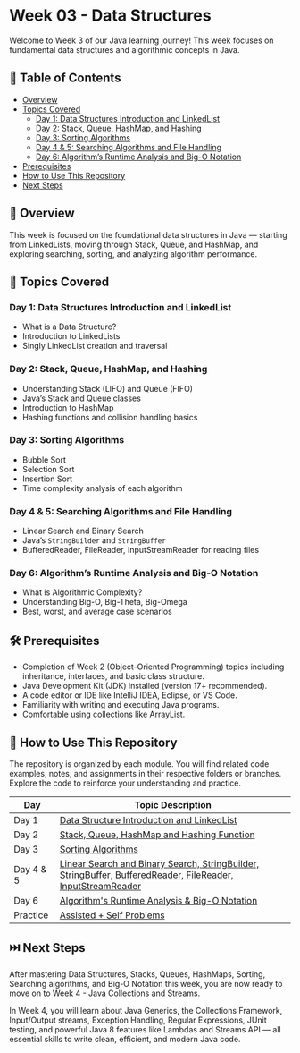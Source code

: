 # Week 03 - Data Structures

Welcome to Week 3 of our Java learning journey! This week focuses on fundamental data structures and algorithmic concepts in Java.

## 📑 Table of Contents
- [Overview](#-overview)
- [Topics Covered](#-topics-covered)
  - [Day 1: Data Structures Introduction and LinkedList](#day-1-data-structures-introduction-and-linkedlist)
  - [Day 2: Stack, Queue, HashMap, and Hashing](#day-2-stack-queue-hashmap-and-hashing)
  - [Day 3: Sorting Algorithms](#day-3-sorting-algorithms)
  - [Day 4 & 5: Searching Algorithms and File Handling](#day-4--5-searching-algorithms-and-file-handling)
  - [Day 6: Algorithm’s Runtime Analysis and Big-O Notation](#day-6-algorithms-runtime-analysis-and-big-o-notation)
- [Prerequisites](#-prerequisites)
- [How to Use This Repository](#-how-to-use-this-repository)
- [Next Steps](#-next-steps)

## 🧠 Overview

This week is focused on the foundational data structures in Java — starting from LinkedLists, moving through Stack, Queue, and HashMap, and exploring searching, sorting, and analyzing algorithm performance.

## 📘 Topics Covered

### Day 1: Data Structures Introduction and LinkedList
- What is a Data Structure?
- Introduction to LinkedLists
- Singly LinkedList creation and traversal

### Day 2: Stack, Queue, HashMap, and Hashing
- Understanding Stack (LIFO) and Queue (FIFO)
- Java’s Stack and Queue classes
- Introduction to HashMap
- Hashing functions and collision handling basics

### Day 3: Sorting Algorithms
- Bubble Sort
- Selection Sort
- Insertion Sort
- Time complexity analysis of each algorithm

### Day 4 & 5: Searching Algorithms and File Handling
- Linear Search and Binary Search
- Java’s `StringBuilder` and `StringBuffer`
- BufferedReader, FileReader, InputStreamReader for reading files

### Day 6: Algorithm’s Runtime Analysis and Big-O Notation
- What is Algorithmic Complexity?
- Understanding Big-O, Big-Theta, Big-Omega
- Best, worst, and average case scenarios

## 🛠️ Prerequisites

- Completion of Week 2 (Object-Oriented Programming) topics including inheritance, interfaces, and basic class structure.
- Java Development Kit (JDK) installed (version 17+ recommended).
- A code editor or IDE like IntelliJ IDEA, Eclipse, or VS Code.
- Familiarity with writing and executing Java programs.
- Comfortable using collections like ArrayList.

## 📂 How to Use This Repository

The repository is organized by each module. You will find related code examples, notes, and assignments in their respective folders or branches. Explore the code to reinforce your understanding and practice.

| Day     | Topic Description                                                                                                |
|---------|------------------------------------------------------------------------------------------------------------------|
| Day 1   | [Data Structure Introduction and LinkedList](https://github.com/Sandhiya-1718/Week03-Data-Structures/tree/Day-1)          |
| Day 2   | [Stack, Queue, HashMap and Hashing Function](https://github.com/Sandhiya-1718/Week03-Data-Structures/tree/Day-2)           |
| Day 3   | [Sorting Algorithms](https://github.com/Sandhiya-1718/Week03-Data-Structures/tree/Day-3)                                      |
| Day 4 & 5 | [Linear Search and Binary Search, StringBuilder, StringBuffer, BufferedReader, FileReader, InputStreamReader](https://github.com/Sandhiya-1718/Week03-Data-Structures/tree/Day-4-and-5) |
| Day 6   | [Algorithm's Runtime Analysis & Big-O Notation](https://github.com/Sandhiya-1718/Week03-Data-Structures/tree/Day-6)          |
| Practice| [Assisted + Self Problems](https://github.com/Sandhiya-1718/Week03-Data-Structures/tree/Practice)                                |


## ⏭️ Next Steps

After mastering Data Structures, Stacks, Queues, HashMaps, Sorting, Searching algorithms, and Big-O Notation this week, you are now ready to move on to Week 4 - Java Collections and Streams.

In Week 4, you will learn about Java Generics, the Collections Framework, Input/Output streams, Exception Handling, Regular Expressions, JUnit testing, and powerful Java 8 features like Lambdas and Streams API — all essential skills to write clean, efficient, and modern Java code.
